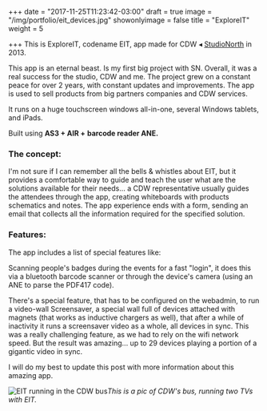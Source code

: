 +++
date = "2017-11-25T11:23:42-03:00"
draft = true
image = "/img/portfolio/eit_devices.jpg"
showonlyimage = false
title = "ExploreIT"
weight = 5

+++
This is ExploreIT, codename EIT, app made for CDW ◂ [StudioNorth](http://www.studionorth.com/ "StudioNorth website") in 2013.  <!--more-->

This app is an eternal beast. Is my first big project with SN. Overall, it was a real success for the studio, CDW and me. The project grew on a constant peace for over 2 years, with constant updates and improvements. The app is used to sell products from big partners companies and CDW services.

It runs on a huge touchscreen windows all-in-one, several Windows tablets, and iPads.

Built using **AS3 + AIR +** **barcode reader ANE.**

### The concept:

I'm not sure if I can remember all the bells & whistles about EIT, but it provides a comfortable way to guide and teach the user what are the solutions available for their needs... a CDW representative usually guides the attendees through the app, creating whiteboards with products schematics and notes. The app experience ends with a form, sending an email that collects all the information required for the specified solution.

### Features:

The app includes a list of special features like:

Scanning people's badges during the events for a fast "login", it does this via a bluetooth barcode scanner or through the device's camera (using an ANE to parse the PDF417 code).

There's a special feature, that has to be configured on the webadmin, to run a video-wall Screensaver, a special wall full of devices attached with magnets (that works as inductive chargers as well), that after a while of inactivity it runs a screensaver video as a whole, all devices in sync. This was a really challenging feature, as we had to rely on the wifi network speed. But the result was amazing... up to 29 devices playing a portion of a gigantic video in sync.

I will do my best to update this post with more information about this amazing app.

![EIT running in the CDW bus](https://biztechmagazine.com/sites/default/files/tiny-uploads/cdw-bigbus2_0.jpg "EIT running IN the CDW bus")_This is a pic of CDW's bus, running two TVs with EIT._